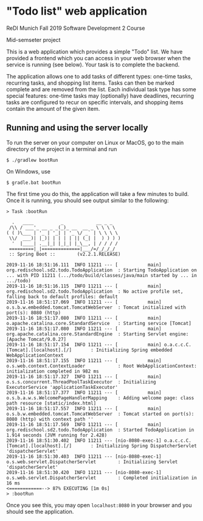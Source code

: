 # "Todo list" web application

ReDI Munich Fall 2019 Software Development 2 Course

Mid-semseter project

This is a web application which provides a simple "Todo" list. We have provided a frontend which you
can access in your web browser when the service is running (see below). Your task
is to complete the backend.

The application allows one to add tasks of different types: one-time tasks,
recurring tasks, and shopping list items. Tasks can then be marked complete and
are removed from the list. Each individual task type has some special features:
one-time tasks may (optionally) have deadlines, recurring tasks are configured to
recur on specific intervals, and shopping items contain the amount of the given
item.

## Running and using the server locally

To run the server on your computer on Linux or MacOS, go to the main directory of the project in a
terminal and run

```shell script
$ ./gradlew bootRun
```

On Windows, use

```shell script
$ gradle.bat bootRun
```

The first time you do this, the application will take a few minutes to build. Once
it is running, you should see output similar to the following:

```
> Task :bootRun

  .   ____          _            __ _ _
 /\\ / ___'_ __ _ _(_)_ __  __ _ \ \ \ \
( ( )\___ | '_ | '_| | '_ \/ _` | \ \ \ \
 \\/  ___)| |_)| | | | | || (_| |  ) ) ) )
  '  |____| .__|_| |_|_| |_\__, | / / / /
 =========|_|==============|___/=/_/_/_/
 :: Spring Boot ::        (v2.2.1.RELEASE)

2019-11-16 18:51:16.111  INFO 11211 --- [           main] org.redischool.sd2.todo.TodoApplication  : Starting TodoApplication on ... with PID 11211 (.../todo/build/classes/java/main started by ... in .../todo)
2019-11-16 18:51:16.115  INFO 11211 --- [           main] org.redischool.sd2.todo.TodoApplication  : No active profile set, falling back to default profiles: default
2019-11-16 18:51:17.069  INFO 11211 --- [           main] o.s.b.w.embedded.tomcat.TomcatWebServer  : Tomcat initialized with port(s): 8080 (http)
2019-11-16 18:51:17.080  INFO 11211 --- [           main] o.apache.catalina.core.StandardService   : Starting service [Tomcat]
2019-11-16 18:51:17.080  INFO 11211 --- [           main] org.apache.catalina.core.StandardEngine  : Starting Servlet engine: [Apache Tomcat/9.0.27]
2019-11-16 18:51:17.154  INFO 11211 --- [           main] o.a.c.c.C.[Tomcat].[localhost].[/]       : Initializing Spring embedded WebApplicationContext
2019-11-16 18:51:17.155  INFO 11211 --- [           main] o.s.web.context.ContextLoader            : Root WebApplicationContext: initialization completed in 982 ms
2019-11-16 18:51:17.327  INFO 11211 --- [           main] o.s.s.concurrent.ThreadPoolTaskExecutor  : Initializing ExecutorService 'applicationTaskExecutor'
2019-11-16 18:51:17.377  INFO 11211 --- [           main] o.s.b.a.w.s.WelcomePageHandlerMapping    : Adding welcome page: class path resource [static/index.html]
2019-11-16 18:51:17.557  INFO 11211 --- [           main] o.s.b.w.embedded.tomcat.TomcatWebServer  : Tomcat started on port(s): 8080 (http) with context path ''
2019-11-16 18:51:17.569  INFO 11211 --- [           main] org.redischool.sd2.todo.TodoApplication  : Started TodoApplication in 1.914 seconds (JVM running for 2.428)
2019-11-16 18:51:30.402  INFO 11211 --- [nio-8080-exec-1] o.a.c.c.C.[Tomcat].[localhost].[/]       : Initializing Spring DispatcherServlet 'dispatcherServlet'
2019-11-16 18:51:30.403  INFO 11211 --- [nio-8080-exec-1] o.s.web.servlet.DispatcherServlet        : Initializing Servlet 'dispatcherServlet'
2019-11-16 18:51:30.420  INFO 11211 --- [nio-8080-exec-1] o.s.web.servlet.DispatcherServlet        : Completed initialization in 16 ms
<============--> 87% EXECUTING [1m 0s]
> :bootRun
```

Once you see this, you may open `localhost:8080` in your browser and you should see the application.
